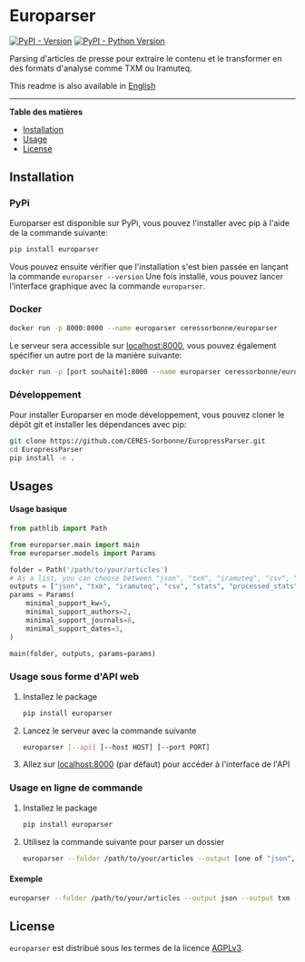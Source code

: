 # Europarser

[![PyPI - Version](https://img.shields.io/pypi/v/europarser.svg)](https://pypi.org/project/europarser)
[![PyPI - Python Version](https://img.shields.io/pypi/pyversions/europarser.svg)](https://pypi.org/project/europarser)

Parsing d'articles de presse pour extraire le contenu et le transformer en des formats d'analyse comme TXM ou Iramuteq.

This readme is also available in [English](https://github.com/CERES-Sorbonne/EuroperssParser/blob/master/README_en.md)

-----

**Table des matières**

- [Installation](#installation)
- [Usage](#usage)
- [License](#license)

## Installation
### PyPi
Europarser est disponible sur PyPi, vous pouvez l'installer avec pip à l'aide de la commande suivante:
```bash
pip install europarser
```
Vous pouvez ensuite vérifier que l'installation s'est bien passée en lançant la commande `europarser --version`
Une fois installé, vous pouvez lancer l'interface graphique avec la commande `europarser`.

### Docker
```bash
docker run -p 8000:8000 --name europarser ceressorbonne/europarser
```
Le serveur sera accessible sur [localhost:8000](http://localhost:8000), vous pouvez également spécifier un autre port de la manière suivante:
```bash
docker run -p [port souhaité]:8000 --name europarser ceressorbonne/europarser
```

### Développement
Pour installer Europarser en mode développement, vous pouvez cloner le dépôt git et installer les dépendances avec pip:
```bash
git clone https://github.com/CERES-Sorbonne/EuropressParser.git
cd EuropressParser
pip install -e .
```


## Usages
#### Usage basique
```python
from pathlib import Path

from europarser.main import main
from europarser.models import Params

folder = Path('/path/to/your/articles')
# As a list, you can choose between "json", "txm", "iramuteq", "csv", "stats", "processed_stats", "plots", "markdown" or any combination of them
outputs = ["json", "txm", "iramuteq", "csv", "stats", "processed_stats", "plots", "markdown"]
params = Params(
    minimal_support_kw=5,
    minimal_support_authors=2,
    minimal_support_journals=8,
    minimal_support_dates=3,
)

main(folder, outputs, params=params)
```

### Usage sous forme d'API web
1) Installez le package
    ```bash
    pip install europarser
    ```

2) Lancez le serveur avec la commande suivante
    ```bash
    europarser [--api] [--host HOST] [--port PORT]
    ```

3) Allez sur [localhost:8000](http://localhost:8000) (par défaut) pour accéder à l'interface de l'API

### Usage en ligne de commande
1) Installez le package
    ```bash
    pip install europarser
    ```

2) Utilisez la commande suivante pour parser un dossier
    ```bash
    europarser --folder /path/to/your/articles --output [one of "json", "txm", "iramuteq", "csv", "stats", "processed_stats", "plots", "markdown"] [--output other_output] [--minimal-support-kw 5] [--minimal-support-authors 2] [--minimal-support-journals 8] [--minimal-support-dates 3]
    ```

#### Exemple
```bash
europarser --folder /path/to/your/articles --output json --output txm --minimal-support-kw 5 --minimal-support-authors 2 --minimal-support-journals 8 --minimal-support-dates 3
```

## License

`europarser` est distribué sous les termes de la licence [AGPLv3](https://www.gnu.org/licenses/agpl-3.0.html).
